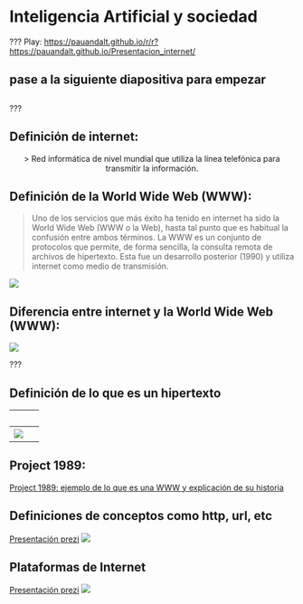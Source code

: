 # Inteligencia Artificial y sociedad
???
Play: https://pauandalt.github.io/r/r?https://pauandalt.github.io/Presentacion_internet/
## pase a la siguiente diapositiva para empezar

## 
???

## Definición de internet:
<p align="center">
> Red informática de nivel mundial que utiliza la línea telefónica para transmitir la información.

## Definición de la World Wide Web (WWW):

> Uno de los servicios que más éxito ha tenido en internet ha sido la World Wide Web (WWW o la Web), hasta tal punto que es habitual la confusión entre ambos términos. La WWW es un conjunto de protocolos que permite, de forma sencilla, la consulta remota de archivos de hipertexto. Esta fue un desarrollo posterior (1990) y utiliza internet como medio de transmisión.

![](https://as01.epimg.net/betech/imagenes/2018/02/27/portada/1519723458_873061_1519723787_noticia_normal.jpg)

## Diferencia entre internet y la World Wide Web (WWW):
![](https://techwelkin.com/wp-content/uploads/2016/12/internet-vs-www-techwelkin.jpg)

???

## Definición de lo que es un **hipertexto**

 &nbsp; | &nbsp; 
--- | --- 
 ![](https://www.media-studies.ca/articles/images/hypertex.gif) | &nbsp; 

## Project 1989: 

[Project 1989: ejemplo de lo que es una WWW y explicación de su historia](https://www.w3.org/History/19921103-hypertext/hypertext/WWW/History.html) 


## Definiciones de conceptos como http, url, etc
[Presentación prezi](https://prezi.com/yy1qvuk2vhtj/que-significan-los-terminos-html-http-tcp-ip-lan-www/)
 ![](https://pauandalt.github.io/Internet_y_sus_plataformas/Explicaci%C3%B3n%20componentes%20b%C3%A1scicas%20de%20la%20web.png)
 
## Plataformas de Internet
[Presentación prezi](https://prezi.com/x97ej4aqd14i/plataformas-de-internet/)
![](http://blogs.tecnalia.com/inspiring-blog/wp-content/uploads/sites/9/2017/10/plataformas-en-internet.jpg)
